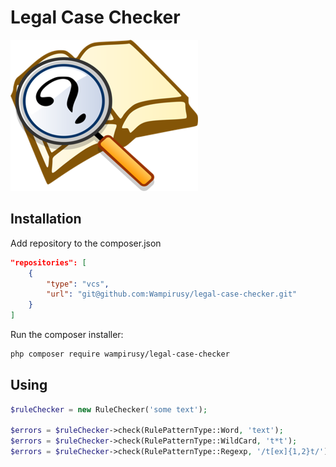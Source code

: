 # Legal Case Checker

<img src="./resources/logo.png" alt="Legal Case Checker"/>

## Installation

Add repository to the composer.json

```json
"repositories": [
    {
        "type": "vcs",
        "url": "git@github.com:Wampirusy/legal-case-checker.git"
    }
]
```

Run the composer installer:

```bash
php composer require wampirusy/legal-case-checker
```

## Using

```php
$ruleChecker = new RuleChecker('some text');

$errors = $ruleChecker->check(RulePatternType::Word, 'text');
$errors = $ruleChecker->check(RulePatternType::WildCard, 't*t');
$errors = $ruleChecker->check(RulePatternType::Regexp, '/t[ex]{1,2}t/');
```